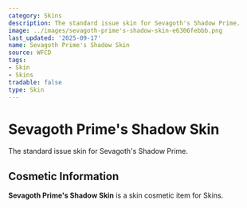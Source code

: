 ```yaml
---
category: Skins
description: The standard issue skin for Sevagoth's Shadow Prime.
image: ../images/sevagoth-prime's-shadow-skin-e6306febbb.png
last_updated: '2025-09-17'
name: Sevagoth Prime's Shadow Skin
source: WFCD
tags:
- Skin
- Skins
tradable: false
type: Skin
---
```


# Sevagoth Prime's Shadow Skin

The standard issue skin for Sevagoth's Shadow Prime.

## Cosmetic Information

**Sevagoth Prime's Shadow Skin** is a skin cosmetic item for Skins.

